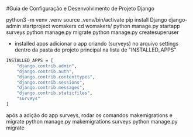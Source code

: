 #Guia de Configuração e Desenvolvimento de Projeto Django

python3 -m venv .venv
source .venv/bin/activate
pip install Django
django-admin startproject womakers
cd womakers/
python manage.py startapp surveys
python manage.py migrate
python manage.py createsuperuser

- installed apps
adicionar o app criando (surveys) no arquivo settings dentro da pasta do projeto principal na lista de "INSTALLED_APPS"

```bash
INSTALLED_APPS = [
    "django.contrib.admin",
    "django.contrib.auth",
    "django.contrib.contenttypes",
    "django.contrib.sessions",
    "django.contrib.messages",
    "django.contrib.staticfiles",
    "surveys"
]
```
após a adição do app surveys, rodar os comandos makemigrations e migrate
python manage.py makemigrations surveys
python manage.py migrate